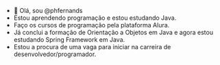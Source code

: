 - 👋 Olá, sou @phfernands
- Estou aprendendo programação e estou estudando Java.
- Faço os cursos de programação pela plataforma Alura.
- Já conclui a formação de Orientação a Objetos em Java e agora estou estudando Spring Framework em Java.
- Estou a procura de uma vaga para iniciar na carreira de desenvolvedor/programador.

<!---
phfernands/phfernands is a ✨ special ✨ repository because its `README.md` (this file) appears on your GitHub profile.
You can click the Preview link to take a look at your changes.
--->
